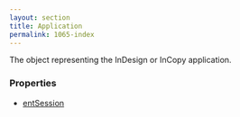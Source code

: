 ```yaml
---
layout: section
title: Application
permalink: 1065-index
---
```

The object representing the InDesign or InCopy application.

### Properties

* [entSession](Properties/entSession.md)
